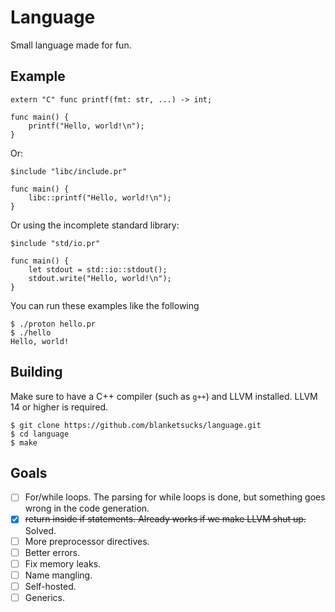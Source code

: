 # Language

Small language made for fun.

## Example

```
extern "C" func printf(fmt: str, ...) -> int;

func main() {
    printf("Hello, world!\n");
}
```
Or:
```
$include "libc/include.pr"

func main() {
    libc::printf("Hello, world!\n");
}
```
Or using the incomplete standard library:
```
$include "std/io.pr"

func main() {
    let stdout = std::io::stdout();
    stdout.write("Hello, world!\n");
}
```

You can run these examples like the following

```console
$ ./proton hello.pr
$ ./hello
Hello, world!
```

## Building

Make sure to have a C++ compiler (such as `g++`) and LLVM installed. LLVM 14 or higher is required.

```console
$ git clone https://github.com/blanketsucks/language.git
$ cd language
$ make 
```

## Goals

- [ ] For/while loops. The parsing for while loops is done, but something goes wrong in the code generation.
- [x] ~~return inside if statements. Already works if we make LLVM shut up.~~ Solved.
- [ ] More preprocessor directives.
- [ ] Better errors.
- [ ] Fix memory leaks.
- [ ] Name mangling.
- [ ] Self-hosted.
- [ ] Generics.
